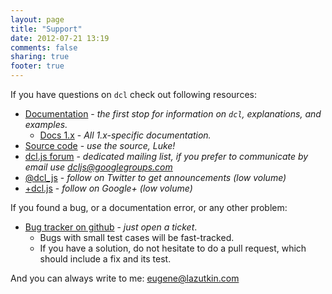 ```yaml
---
layout: page
title: "Support"
date: 2012-07-21 13:19
comments: false
sharing: true
footer: true
---
```


If you have questions on `dcl` check out following resources:

* [Documentation](/docs) - *the first stop for information on `dcl`, explanations,
  and examples.*
  * [Docs 1.x](/1.x/docs) - *All 1.x-specific documentation.*
* [Source code](https://github.com/uhop/dcl) - *use the source, Luke!*
* [dcl.js forum](https://groups.google.com/d/forum/dcljs) - *dedicated mailing list,
  if you prefer to communicate by email use
  [dcljs@googlegroups.com](mailto:dcljs@googlegroups.com)*
* [@dcl_js](http://twitter.com/dcl_js) - *follow on Twitter to get announcements
  (low volume)*
* [+dcl.js](http://google.com/+dcljs-oop-aop) - *follow on Google+ (low volume)*

If you found a bug, or a documentation error, or any other problem:

* [Bug tracker on github](https://github.com/uhop/dcl/issues) - *just open a ticket*.
  * Bugs with small test cases will be fast-tracked.
  * If you have a solution, do not hesitate to do a pull request, which should include
    a fix and its test.

And you can always write to me: eugene@lazutkin.com
